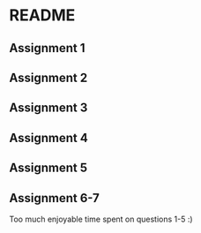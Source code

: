 # README

## Assignment 1

## Assignment 2

## Assignment 3

## Assignment 4

## Assignment 5

## Assignment 6-7

Too much enjoyable time spent on questions 1-5 :) 